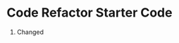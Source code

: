 # Code Refactor Starter Code
1. Changed <Title> to be more descriptive
2. Changed <div> tags to <section> tags and/or <article> tags
3. Changed <div> tags containing links to <nav> tag as well as corrosponding CSS
4. Included accessible <alt> attributes to the images hosted on the site
<!-- 5. Included descriptions of the code -->
6. Included a <footer> tag
7. added id="search-engine-optimization" so <nav> properly links